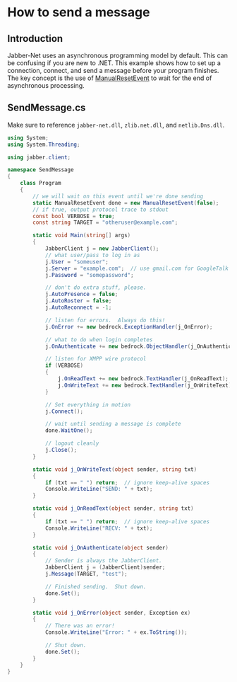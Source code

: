 How to send a message
======================

Introduction
------------

Jabber-Net uses an asynchronous programming model by default. This can be
confusing if you are new to .NET. This example shows how to set up a connection,
connect, and send a message before your program finishes. The key concept is the
use of
[ManualResetEvent](http://msdn2.microsoft.com/en-us/library/system.threading.manualresetevent.aspx)
to wait for the end of asynchronous processing.

SendMessage.cs
--------------

Make sure to reference `jabber-net.dll`, `zlib.net.dll`, and `netlib.Dns.dll`.

```csharp
using System;
using System.Threading;

using jabber.client;

namespace SendMessage
{
    class Program
    {
        // we will wait on this event until we're done sending
        static ManualResetEvent done = new ManualResetEvent(false);
        // if true, output protocol trace to stdout
        const bool VERBOSE = true;
        const string TARGET = "otheruser@example.com";

        static void Main(string[] args)
        {
            JabberClient j = new JabberClient();
            // what user/pass to log in as
            j.User = "someuser";
            j.Server = "example.com";  // use gmail.com for GoogleTalk
            j.Password = "somepassword";

            // don't do extra stuff, please.
            j.AutoPresence = false;
            j.AutoRoster = false;
            j.AutoReconnect = -1;

            // listen for errors.  Always do this!
            j.OnError += new bedrock.ExceptionHandler(j_OnError);

            // what to do when login completes
            j.OnAuthenticate += new bedrock.ObjectHandler(j_OnAuthenticate);

            // listen for XMPP wire protocol
            if (VERBOSE)
            {
                j.OnReadText += new bedrock.TextHandler(j_OnReadText);
                j.OnWriteText += new bedrock.TextHandler(j_OnWriteText);
            }

            // Set everything in motion
            j.Connect();

            // wait until sending a message is complete
            done.WaitOne();

            // logout cleanly
            j.Close();
        }

        static void j_OnWriteText(object sender, string txt)
        {
            if (txt == " ") return;  // ignore keep-alive spaces
            Console.WriteLine("SEND: " + txt);
        }

        static void j_OnReadText(object sender, string txt)
        {
            if (txt == " ") return;  // ignore keep-alive spaces
            Console.WriteLine("RECV: " + txt);
        }

        static void j_OnAuthenticate(object sender)
        {
            // Sender is always the JabberClient.
            JabberClient j = (JabberClient)sender;
            j.Message(TARGET, "test");

            // Finished sending.  Shut down.
            done.Set();
        }

        static void j_OnError(object sender, Exception ex)
        {
            // There was an error!
            Console.WriteLine("Error: " + ex.ToString());

            // Shut down.
            done.Set();
        }
    }
}
```
